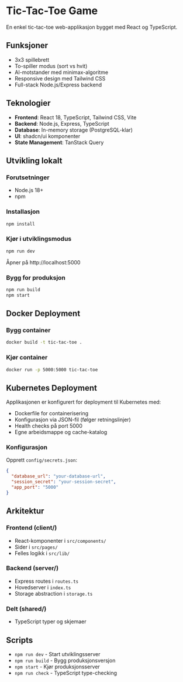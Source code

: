 # Tic-Tac-Toe Game

En enkel tic-tac-toe web-applikasjon bygget med React og TypeScript.

## Funksjoner
- 3x3 spillebrett
- To-spiller modus (sort vs hvit)
- AI-motstander med minimax-algoritme
- Responsive design med Tailwind CSS
- Full-stack Node.js/Express backend

## Teknologier
- **Frontend**: React 18, TypeScript, Tailwind CSS, Vite
- **Backend**: Node.js, Express, TypeScript
- **Database**: In-memory storage (PostgreSQL-klar)
- **UI**: shadcn/ui komponenter
- **State Management**: TanStack Query

## Utvikling lokalt

### Forutsetninger
- Node.js 18+
- npm

### Installasjon
```bash
npm install
```

### Kjør i utviklingsmodus
```bash
npm run dev
```
Åpner på http://localhost:5000

### Bygg for produksjon
```bash
npm run build
npm start
```

## Docker Deployment

### Bygg container
```bash
docker build -t tic-tac-toe .
```

### Kjør container
```bash
docker run -p 5000:5000 tic-tac-toe
```

## Kubernetes Deployment

Applikasjonen er konfigurert for deployment til Kubernetes med:
- Dockerfile for containerisering
- Konfigurasjon via JSON-fil (følger retningslinjer)
- Health checks på port 5000
- Egne arbeidsmappe og cache-katalog

### Konfigurasjon
Opprett `config/secrets.json`:
```json
{
  "database_url": "your-database-url",
  "session_secret": "your-session-secret",
  "app_port": "5000"
}
```

## Arkitektur

### Frontend (client/)
- React-komponenter i `src/components/`
- Sider i `src/pages/`
- Felles logikk i `src/lib/`

### Backend (server/)
- Express routes i `routes.ts`
- Hovedserver i `index.ts` 
- Storage abstraction i `storage.ts`

### Delt (shared/)
- TypeScript typer og skjemaer

## Scripts
- `npm run dev` - Start utviklingsserver
- `npm run build` - Bygg produksjonsversjon
- `npm start` - Kjør produksjonsserver
- `npm run check` - TypeScript type-checking